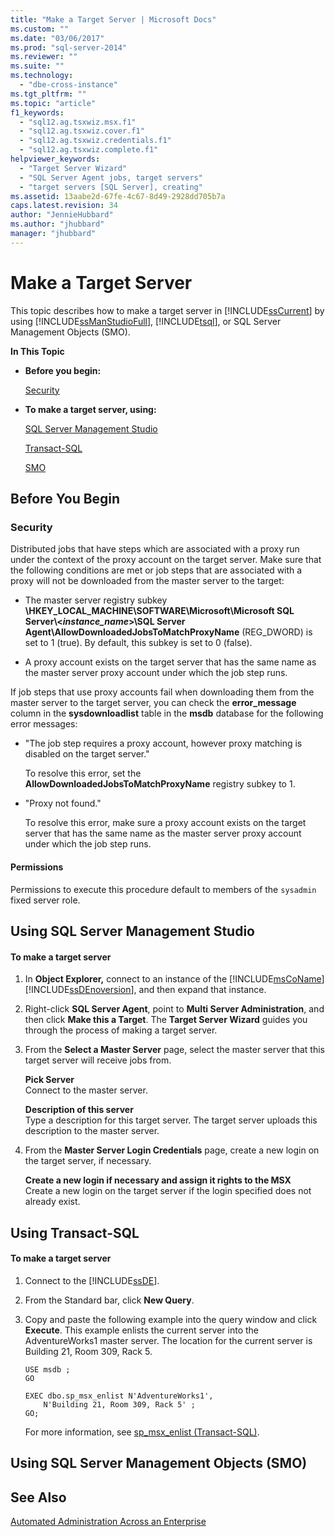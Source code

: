 ```yaml
---
title: "Make a Target Server | Microsoft Docs"
ms.custom: ""
ms.date: "03/06/2017"
ms.prod: "sql-server-2014"
ms.reviewer: ""
ms.suite: ""
ms.technology: 
  - "dbe-cross-instance"
ms.tgt_pltfrm: ""
ms.topic: "article"
f1_keywords: 
  - "sql12.ag.tsxwiz.msx.f1"
  - "sql12.ag.tsxwiz.cover.f1"
  - "sql12.ag.tsxwiz.credentials.f1"
  - "sql12.ag.tsxwiz.complete.f1"
helpviewer_keywords: 
  - "Target Server Wizard"
  - "SQL Server Agent jobs, target servers"
  - "target servers [SQL Server], creating"
ms.assetid: 13aabe2d-67fe-4c67-8d49-2928dd705b7a
caps.latest.revision: 34
author: "JennieHubbard"
ms.author: "jhubbard"
manager: "jhubbard"
---
```

# Make a Target Server
  This topic describes how to make a target server in [!INCLUDE[ssCurrent](../../includes/sscurrent-md.md)] by using [!INCLUDE[ssManStudioFull](../../includes/ssmanstudiofull-md.md)], [!INCLUDE[tsql](../../includes/tsql-md.md)], or SQL Server Management Objects (SMO).  
  
 **In This Topic**  
  
-   **Before you begin:**  
  
     [Security](#Security)  
  
-   **To make a target server, using:**  
  
     [SQL Server Management Studio](#SSMSProcedure)  
  
     [Transact-SQL](#TsqlProcedure)  
  
     [SMO](#PowerShellProcedure)  
  
##  <a name="BeforeYouBegin"></a> Before You Begin  
  
###  <a name="Security"></a> Security  
 Distributed jobs that have steps which are associated with a proxy run under the context of the proxy account on the target server. Make sure that the following conditions are met or job steps that are associated with a proxy will not be downloaded from the master server to the target:  
  
-   The master server registry subkey **\HKEY_LOCAL_MACHINE\SOFTWARE\Microsoft\Microsoft SQL Server\\<*instance_name*>\SQL Server Agent\AllowDownloadedJobsToMatchProxyName** (REG_DWORD) is set to 1 (true). By default, this subkey is set to 0 (false).  
  
-   A proxy account exists on the target server that has the same name as the master server proxy account under which the job step runs.  
  
 If job steps that use proxy accounts fail when downloading them from the master server to the target server, you can check the **error_message** column in the **sysdownloadlist** table in the **msdb** database for the following error messages:  
  
-   "The job step requires a proxy account, however proxy matching is disabled on the target server."  
  
     To resolve this error, set the **AllowDownloadedJobsToMatchProxyName** registry subkey to 1.  
  
-   "Proxy not found."  
  
     To resolve this error, make sure a proxy account exists on the target server that has the same name as the master server proxy account under which the job step runs.  
  
####  <a name="Permissions"></a> Permissions  
 Permissions to execute this procedure default to members of the `sysadmin` fixed server role.  
  
##  <a name="SSMSProcedure"></a> Using SQL Server Management Studio  
  
#### To make a target server  
  
1.  In **Object Explorer,** connect to an instance of the [!INCLUDE[msCoName](../../includes/msconame-md.md)] [!INCLUDE[ssDEnoversion](../../includes/ssdenoversion-md.md)], and then expand that instance.  
  
2.  Right-click **SQL Server Agent**, point to **Multi Server Administration**, and then click **Make this a Target**. The **Target Server Wizard** guides you through the process of making a target server.  
  
3.  From the **Select a Master Server** page, select the master server that this target server will receive jobs from.  
  
     **Pick Server**  
     Connect to the master server.  
  
     **Description of this server**  
     Type a description for this target server. The target server uploads this description to the master server.  
  
4.  From the **Master Server Login Credentials** page, create a new login on the target server, if necessary.  
  
     **Create a new login if necessary and assign it rights to the MSX**  
     Create a new login on the target server if the login specified does not already exist.  
  
##  <a name="TsqlProcedure"></a> Using Transact-SQL  
  
#### To make a target server  
  
1.  Connect to the [!INCLUDE[ssDE](../../includes/ssde-md.md)].  
  
2.  From the Standard bar, click **New Query**.  
  
3.  Copy and paste the following example into the query window and click **Execute**. This example enlists the current server into the AdventureWorks1 master server. The location for the current server is Building 21, Room 309, Rack 5.  
  
    ```  
    USE msdb ;  
    GO  
  
    EXEC dbo.sp_msx_enlist N'AdventureWorks1',   
        N'Building 21, Room 309, Rack 5' ;   
    GO;  
    ```  
  
     For more information, see [sp_msx_enlist &#40;Transact-SQL&#41;](~/relational-databases/system-stored-procedures/sp-msx-enlist-transact-sql.md).  
  
##  <a name="PowerShellProcedure"></a> Using SQL Server Management Objects (SMO)  
  
## See Also  
 [Automated Administration Across an Enterprise](../ssms/agent/automated-administration-across-an-enterprise.md)  
  
  